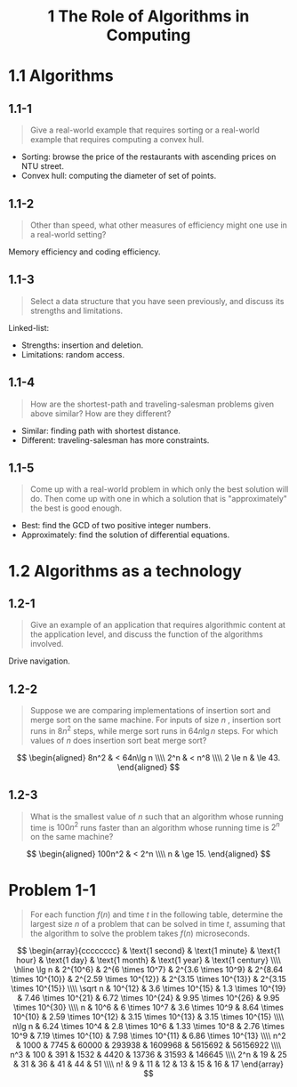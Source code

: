 <!-- hotfix: KaTeX -->
<!-- https://github.com/yzane/vscode-markdown-pdf/issues/21/ -->
<script type="text/javascript" src="http://cdn.mathjax.org/mathjax/latest/MathJax.js?config=TeX-AMS-MML_HTMLorMML"></script>
<script type="text/x-mathjax-config">MathJax.Hub.Config({ tex2jax: { inlineMath: [['$', '$']] }, messageStyle: 'none' });</script>

<h1 style="text-align: center;">1 The Role of Algorithms in Computing</h1>

# 1.1 Algorithms

## 1.1-1

> Give a real-world example that requires sorting or a real-world example that requires computing a convex hull.

- Sorting: browse the price of the restaurants with ascending prices on NTU street.
- Convex hull: computing the diameter of set of points.

## 1.1-2

> Other than speed, what other measures of efficiency might one use in a real-world setting?

Memory efficiency and coding efficiency.

## 1.1-3

> Select a data structure that you have seen previously, and discuss its strengths and limitations.

Linked-list:

- Strengths: insertion and deletion.
- Limitations: random access.

## 1.1-4

> How are the shortest-path and traveling-salesman problems given above similar? How are they different?

- Similar: finding path with shortest distance.
- Different: traveling-salesman has more constraints.

## 1.1-5

> Come up with a real-world problem in which only the best solution will do. Then come up with one in which a solution that is "approximately" the best is good enough.

- Best: find the GCD of two positive integer numbers.
- Approximately: find the solution of differential equations.

# 1.2 Algorithms as a technology

## 1.2-1

> Give an example of an application that requires algorithmic content at the application level, and discuss the function of the algorithms involved.

Drive navigation.

## 1.2-2

> Suppose we are comparing implementations of insertion sort and merge sort on the same machine. For inputs of size $n$ , insertion sort runs in $8n^2$ steps, while merge sort runs in $64n\lg n$ steps. For which values of $n$ does insertion sort beat merge sort?

$$
\begin{aligned}
    8n^2 & <   64n\lg n \\\\
     2^n & <   n^8 \\\\
 2 \le n & \le 43.
\end{aligned}
$$

## 1.2-3

> What is the smallest value of $n$ such that an algorithm whose running time is $100n^2$ runs faster than an algorithm whose running time is $2^n$ on the same machine?

$$
\begin{aligned}
100n^2 & <   2^n \\\\
     n & \ge 15.
\end{aligned}
$$

# Problem 1-1

> For each function $f(n)$ and time $t$ in the following table, determine the largest size $n$ of a problem that can be solved in time $t$, assuming that the algorithm to solve the problem takes $f(n)$ microseconds.

$$
\begin{array}{cccccccc}
         & \text{1 second}  & \text{1 minute}    & \text{1 hour}       & \text{1 day}            & \text{1 month}          & \text{1 year}           & \text{1 century} \\\\
\hline
\lg n    & 2^{10^6}         & 2^{6 \times 10^7}  & 2^{3.6 \times 10^9} & 2^{8.64 \times 10^{10}} & 2^{2.59 \times 10^{12}} & 2^{3.15 \times 10^{13}} & 2^{3.15 \times 10^{15}} \\\\
\sqrt n  & 10^{12}          & 3.6 \times 10^{15} & 1.3 \times 10^{19}  & 7.46 \times 10^{21}     & 6.72 \times 10^{24}     & 9.95 \times 10^{26}     & 9.95 \times 10^{30} \\\\
n        & 10^6             & 6 \times 10^7      & 3.6 \times 10^9     & 8.64 \times 10^{10}     & 2.59 \times 10^{12}     & 3.15 \times 10^{13}     & 3.15 \times 10^{15} \\\\
n\lg n   & 6.24 \times 10^4 & 2.8 \times 10^6    & 1.33 \times 10^8    & 2.76 \times 10^9        & 7.19 \times 10^{10}     & 7.98 \times 10^{11}     & 6.86 \times 10^{13} \\\\
n^2      & 1000             & 7745               & 60000               & 293938                  & 1609968                 & 5615692                 & 56156922 \\\\
n^3      & 100              & 391                & 1532                & 4420                    & 13736                   & 31593                   & 146645 \\\\
2^n      & 19               & 25                 & 31                  & 36                      & 41                      & 44                      & 51 \\\\
n!       & 9                & 11                 & 12                  & 13                      & 15                      & 16                      & 17
\end{array}
$$
